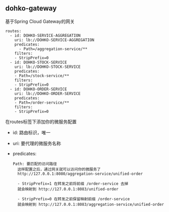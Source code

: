 dohko-gateway
---

基于Spring Cloud Gateway的网关

```
routes:
  - id: DOHKO-SERVICE-AGGREGATION
    uri: lb://DOHKO-SERVICE-AGGREGATION
    predicates:
      - Path=/aggregation-service/**
    filters:
    - StripPrefix=0
  - id: DOHKO-STOCK-SERVICE
    uri: lb://DOHKO-STOCK-SERVICE
    predicates:
    - Path=/stock-service/**
    filters:
    - StripPrefix=0
  - id: DOHKO-ORDER-SERVICE
    uri: lb://DOHKO-ORDER-SERVICE
    predicates:
    - Path=/order-service/**
    filters:
    - StripPrefix=0
```
在routes标签下添加你的微服务配置

- id:  路由标识，唯一
- uri: 要代理的微服务名称
- predicates:

      Path: 要匹配的访问路径
		这样配置之后，通过网关就可以访问你的微服务了
		http://127.0.0.1:8080/aggregation-service/unified-order
		
		- StripPrefix=1 在转发之前将前缀 /order-service 去掉
        就会映射到 http://127.0.0.1:8083/unified-order
        
        - StripPrefix=0 在转发之前保留映射前缀 /order-service
        就会映射到 http://127.0.0.1:8083/aggregation-service/unified-order
